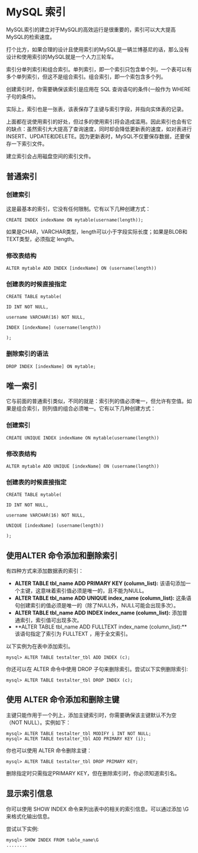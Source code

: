 
# MySQL 索引

MySQL索引的建立对于MySQL的高效运行是很重要的，索引可以大大提高MySQL的检索速度。

打个比方，如果合理的设计且使用索引的MySQL是一辆兰博基尼的话，那么没有设计和使用索引的MySQL就是一个人力三轮车。

索引分单列索引和组合索引。单列索引，即一个索引只包含单个列，一个表可以有多个单列索引，但这不是组合索引。组合索引，即一个索包含多个列。

创建索引时，你需要确保该索引是应用在 SQL 查询语句的条件(一般作为 WHERE 子句的条件)。

实际上，索引也是一张表，该表保存了主键与索引字段，并指向实体表的记录。

上面都在说使用索引的好处，但过多的使用索引将会造成滥用。因此索引也会有它的缺点：虽然索引大大提高了查询速度，同时却会降低更新表的速度，如对表进行INSERT、UPDATE和DELETE。因为更新表时，MySQL不仅要保存数据，还要保存一下索引文件。

建立索引会占用磁盘空间的索引文件。

## 普通索引

### 创建索引

这是最基本的索引，它没有任何限制。它有以下几种创建方式：

```
CREATE INDEX indexName ON mytable(username(length)); 

```

如果是CHAR，VARCHAR类型，length可以小于字段实际长度；如果是BLOB和TEXT类型，必须指定 length。

### 修改表结构

```
ALTER mytable ADD INDEX [indexName] ON (username(length)) 
```

### 创建表的时候直接指定

```
CREATE TABLE mytable(  

ID INT NOT NULL,   

username VARCHAR(16) NOT NULL,  

INDEX [indexName] (username(length))  

);  

```

### 删除索引的语法

```
DROP INDEX [indexName] ON mytable; 

```

## 唯一索引

它与前面的普通索引类似，不同的就是：索引列的值必须唯一，但允许有空值。如果是组合索引，则列值的组合必须唯一。它有以下几种创建方式：

### 创建索引

```
CREATE UNIQUE INDEX indexName ON mytable(username(length)) 

```

### 修改表结构

```
ALTER mytable ADD UNIQUE [indexName] ON (username(length)) 

```

### 创建表的时候直接指定

```
CREATE TABLE mytable(  

ID INT NOT NULL,   

username VARCHAR(16) NOT NULL,  

UNIQUE [indexName] (username(length))  

);  

```

## 使用ALTER 命令添加和删除索引

有四种方式来添加数据表的索引：

*   **ALTER TABLE tbl_name ADD PRIMARY KEY (column_list):** 该语句添加一个主键，这意味着索引值必须是唯一的，且不能为NULL。
*   **ALTER TABLE tbl_name ADD UNIQUE index_name (column_list):** 这条语句创建索引的值必须是唯一的（除了NULL外，NULL可能会出现多次）。
*   **ALTER TABLE tbl_name ADD INDEX index_name (column_list):** 添加普通索引，索引值可出现多次。
*   **ALTER TABLE tbl_name ADD FULLTEXT index_name (column_list):**该语句指定了索引为 FULLTEXT ，用于全文索引。

以下实例为在表中添加索引。

```
mysql> ALTER TABLE testalter_tbl ADD INDEX (c);

```

你还可以在 ALTER 命令中使用 DROP 子句来删除索引。尝试以下实例删除索引:

```
mysql> ALTER TABLE testalter_tbl DROP INDEX (c);

```

## 使用 ALTER 命令添加和删除主键

主键只能作用于一个列上，添加主键索引时，你需要确保该主键默认不为空（NOT NULL）。实例如下：

```
mysql> ALTER TABLE testalter_tbl MODIFY i INT NOT NULL;
mysql> ALTER TABLE testalter_tbl ADD PRIMARY KEY (i);

```

你也可以使用 ALTER 命令删除主键：

```
mysql> ALTER TABLE testalter_tbl DROP PRIMARY KEY;

```

删除指定时只需指定PRIMARY KEY，但在删除索引时，你必须知道索引名。

## 显示索引信息

你可以使用 SHOW INDEX 命令来列出表中的相关的索引信息。可以通过添加 \G 来格式化输出信息。

尝试以下实例:

```
mysql> SHOW INDEX FROM table_name\G
........

```

